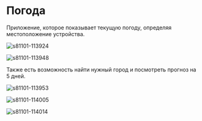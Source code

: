 # Погода

Приложение, которое показывает текущую погоду, определяя местоположение устройства.

![s81101-113924](https://user-images.githubusercontent.com/15233278/47845411-9f924e80-ddcd-11e8-8421-8786ab750875.png)

![s81101-113948](https://user-images.githubusercontent.com/15233278/47845067-a10f4700-ddcc-11e8-84d7-b2731b26282a.png)

Также есть возможность найти нужный город и посмотреть прогноз на 5 дней.

![s81101-113953](https://user-images.githubusercontent.com/15233278/47845547-04e63f80-ddce-11e8-9eab-428d8995c326.png)

![s81101-114005](https://user-images.githubusercontent.com/15233278/47845554-07e13000-ddce-11e8-8442-865de7454724.png)

![s81101-114014](https://user-images.githubusercontent.com/15233278/47845562-0a438a00-ddce-11e8-8073-28abb75edc68.png)
